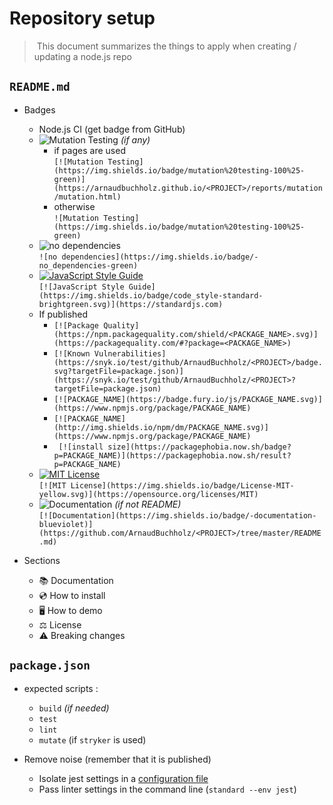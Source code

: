 # Repository setup

> This document summarizes the things to apply when creating / updating a node.js repo

## `README.md`

* Badges
  * Node.js CI (get badge from GitHub)
  * ![Mutation Testing](https://img.shields.io/badge/mutation%20testing-100%25-green) *(if any)*
    * if pages are used <br/>
      `[![Mutation Testing](https://img.shields.io/badge/mutation%20testing-100%25-green)](https://arnaudbuchholz.github.io/<PROJECT>/reports/mutation/mutation.html)`
    * otherwise <br />
      `![Mutation Testing](https://img.shields.io/badge/mutation%20testing-100%25-green)`
  * ![no dependencies](https://img.shields.io/badge/-no_dependencies-green) <br/>
    `![no dependencies](https://img.shields.io/badge/-no_dependencies-green)`
  * [![JavaScript Style Guide](https://img.shields.io/badge/code_style-standard-brightgreen.svg)](https://standardjs.com) <br/>
    `[![JavaScript Style Guide](https://img.shields.io/badge/code_style-standard-brightgreen.svg)](https://standardjs.com)`
  * If published
    * `[![Package Quality](https://npm.packagequality.com/shield/<PACKAGE_NAME>.svg)](https://packagequality.com/#?package=<PACKAGE_NAME>)`
    * `[![Known Vulnerabilities](https://snyk.io/test/github/ArnaudBuchholz/<PROJECT>/badge.svg?targetFile=package.json)](https://snyk.io/test/github/ArnaudBuchholz/<PROJECT>?targetFile=package.json)`
    * `[![PACKAGE_NAME](https://badge.fury.io/js/PACKAGE_NAME.svg)](https://www.npmjs.org/package/PACKAGE_NAME)`
    * `[![PACKAGE_NAME](http://img.shields.io/npm/dm/PACKAGE_NAME.svg)](https://www.npmjs.org/package/PACKAGE_NAME)`
    * ` [![install size](https://packagephobia.now.sh/badge?p=PACKAGE_NAME)](https://packagephobia.now.sh/result?p=PACKAGE_NAME)`
  * [![MIT License](https://img.shields.io/badge/License-MIT-yellow.svg)](https://opensource.org/licenses/MIT) <br/>
    `[![MIT License](https://img.shields.io/badge/License-MIT-yellow.svg)](https://opensource.org/licenses/MIT)`
  * ![Documentation](https://img.shields.io/badge/-documentation-blueviolet) *(if not README)* <br/>
    `[![Documentation](https://img.shields.io/badge/-documentation-blueviolet)](https://github.com/ArnaudBuchholz/<PROJECT>/tree/master/README.md)`

* Sections
  * 📚 Documentation
  * 💿 How to install
  * 🖥️ How to demo
  * ⚖️ License
  * ⚠️ Breaking changes

## `package.json`

* expected scripts :
  * `build` *(if needed)*
  * `test`
  * `lint`
  * `mutate` (if `stryker` is used)

* Remove noise (remember that it is published)
  * Isolate jest settings in a [configuration file](https://jestjs.io/docs/configuration)
  * Pass linter settings in the command line (`standard --env jest`)
